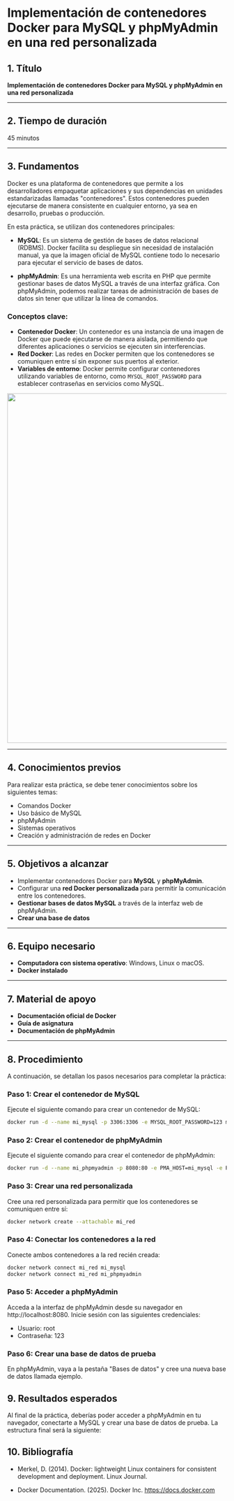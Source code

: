 # Implementación de contenedores Docker para MySQL y phpMyAdmin en una red personalizada

## 1. **Título**
**Implementación de contenedores Docker para MySQL y phpMyAdmin en una red personalizada**

---

## 2. **Tiempo de duración**

45 minutos  

---

## 3. **Fundamentos**

Docker es una plataforma de contenedores que permite a los desarrolladores empaquetar aplicaciones y sus dependencias en unidades estandarizadas llamadas "contenedores". Estos contenedores pueden ejecutarse de manera consistente en cualquier entorno, ya sea en desarrollo, pruebas o producción.

En esta práctica, se utilizan dos contenedores principales:

- **MySQL**: Es un sistema de gestión de bases de datos relacional (RDBMS). Docker facilita su despliegue sin necesidad de instalación manual, ya que la imagen oficial de MySQL contiene todo lo necesario para ejecutar el servicio de bases de datos.
  
- **phpMyAdmin**: Es una herramienta web escrita en PHP que permite gestionar bases de datos MySQL a través de una interfaz gráfica. Con phpMyAdmin, podemos realizar tareas de administración de bases de datos sin tener que utilizar la línea de comandos.


### Conceptos clave:
- **Contenedor Docker**: Un contenedor es una instancia de una imagen de Docker que puede ejecutarse de manera aislada, permitiendo que diferentes aplicaciones o servicios se ejecuten sin interferencias.
- **Red Docker**: Las redes en Docker permiten que los contenedores se comuniquen entre sí sin exponer sus puertos al exterior.
- **Variables de entorno**: Docker permite configurar contenedores utilizando variables de entorno, como `MYSQL_ROOT_PASSWORD` para establecer contraseñas en servicios como MySQL.

<img src="[https://www.chucksacademy.com/api/proxy/uploads/docker_volume_1a47c4d290.png](https://dondocker.com/wp-content/uploads/2016/05/redes_aisladas_dondocker.png)" width="800">

---

## 4. **Conocimientos previos**

Para realizar esta práctica, se debe tener conocimientos sobre los siguientes temas:

- Comandos Docker
- Uso básico de MySQL
- phpMyAdmin
- Sistemas operativos
- Creación y administración de redes en Docker

---

## 5. **Objetivos a alcanzar**

- Implementar contenedores Docker para **MySQL** y **phpMyAdmin**.
- Configurar una **red Docker personalizada** para permitir la comunicación entre los contenedores.
- **Gestionar bases de datos MySQL** a través de la interfaz web de phpMyAdmin.
- **Crear una base de datos**

---

## 6. **Equipo necesario**

- **Computadora con sistema operativo**: Windows, Linux o macOS.
- **Docker instalado**
  
---

## 7. **Material de apoyo**

- **Documentación oficial de Docker**
- **Guía de asignatura**
- **Documentación de phpMyAdmin**

---

## 8. **Procedimiento**

A continuación, se detallan los pasos necesarios para completar la práctica:

### Paso 1: Crear el contenedor de MySQL

Ejecute el siguiente comando para crear un contenedor de MySQL:

```bash
docker run -d --name mi_mysql -p 3306:3306 -e MYSQL_ROOT_PASSWORD=123 mysql:latest
```

### Paso 2: Crear el contenedor de phpMyAdmin

Ejecute el siguiente comando para crear el contenedor de phpMyAdmin:

```bash
docker run -d --name mi_phpmyadmin -p 8080:80 -e PMA_HOST=mi_mysql -e PMA_PORT=3306 phpmyadmin/phpmyadmin
```

### Paso 3: Crear una red personalizada

Cree una red personalizada para permitir que los contenedores se comuniquen entre sí:

```bash
docker network create --attachable mi_red
```

### Paso 4: Conectar los contenedores a la red

Conecte ambos contenedores a la red recién creada:

```bash
docker network connect mi_red mi_mysql
docker network connect mi_red mi_phpmyadmin
```

### Paso 5: Acceder a phpMyAdmin

Acceda a la interfaz de phpMyAdmin desde su navegador en http://localhost:8080. Inicie sesión con las siguientes credenciales:
- Usuario: root
- Contraseña: 123


### Paso 6: Crear una base de datos de prueba
En phpMyAdmin, vaya a la pestaña "Bases de datos" y cree una nueva base de datos llamada ejemplo.


## 9. **Resultados esperados**

Al final de la práctica, deberías poder acceder a phpMyAdmin en tu navegador, conectarte a MySQL y crear una base de datos de prueba. La estructura final será la siguiente:



## 10. **Bibliografía**

- Merkel, D. (2014). Docker: lightweight Linux containers for consistent development and deployment. Linux Journal.

- Docker Documentation. (2025). Docker Inc. https://docs.docker.com
